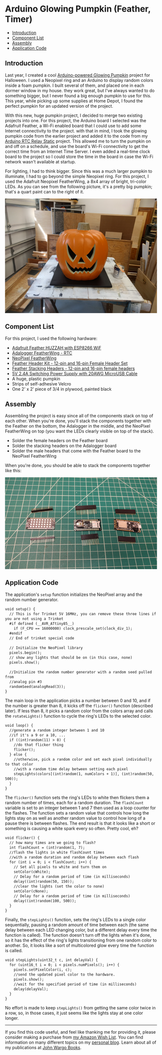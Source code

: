 # Arduino Glowing Pumpkin (Feather, Timer)

<!-- toc -->

* [Introduction](#introduction)
* [Component List](#component-list)
* [Assembly](#assembly)
* [Application Code](#application-code)

<!-- toc stop -->

## Introduction

Last year, I created a cool [Arduino-powered Glowing Pumpkin](https://github.com/johnwargo/Arduino-Glowing-Pumpkin) project for Halloween. I used a Neopixel ring and an Arduino to display random colors inside a foam pumpkin. I built several of them, and placed one in each dormer window in my house. they work great, but I've always wanted to do something bigger, but I never found a big enough pumpkin to use for this. This year, while picking up some supplies at Home Depot, I found the perfect pumpkin for an updated version of the project.

With this new, huge pumpkin project, I decided to merge two existing projects into one. For this project, the Arduino board I selected was the Adafruit Feather, a Wi-Fi enabled board that I could use to add some Internet connectivity to the project. with that in mind, I took the glowing pumpkin code from the earlier project and added it to the code from my [Arduino RTC Relay Static](https://github.com/johnwargo/arduino-rtc-relay-static) project. This allowed me to turn the pumpkin on and off on a schedule, and use the board's Wi-Fi connectivity to get the correct time from an Internet Time Server. I even added a real-time clock board to the project so I could store the time in the board in case the Wi-Fi network wasn't available at startup.   

For lighting, I had to think bigger. Since this was a much larger pumpkin to illuminate, I had to go beyond the simple Neopixel ring. For this project, I used the Adafruit Neopixel FeatherWing, a 8x4 array of bright, tri-color LEDs. As you can see from the following picture, it's a pretty big pumpkin; that's a quart paint can to the right of it.

![Finished Project](images/figure-01.png)

## Component List

For this project, I used the following hardware:

+ [Adafruit Feather HUZZAH with ESP8266 WiF](https://www.adafruit.com/product/2821)
+ [Adalogger FeatherWing - RTC](https://www.adafruit.com/product/2922)
+ [NeoPixel FeatherWing](https://www.adafruit.com/product/2945)
+ [Feather Header Kit - 12-pin and 16-pin Female Header Set](https://www.adafruit.com/product/2886)
+ [Feather Stacking Headers - 12-pin and 16-pin female headers](https://www.adafruit.com/product/2830)
+ [5V 2.4A Switching Power Supply with 20AWG MicroUSB Cable](https://www.adafruit.com/product/1995)
+ A huge, plastic pumpkin
+ Strips of self-adhesive Velcro 
+ One 2' x 2' piece of 3/4 in plywood, painted black

## Assembly

Assembling the project is easy since all of the components stack on top of each other. When you're done, you'll stack the components together with the Feather on the bottom, the Adalogger in the middle, and the NeoPixel FeatherWing on top (you want the LEDs clearly visible on top of the stack).

+ Solder the female headers on the Feather board
+ Solder the stacking headers on the Adalogger board
+ Solder the male headers that come with the Feather board to the NeoPixel FeatherWing

When you're done, you should be able to stack the components together like this:

![Finished Project](images/figure-02.png) 

## Application Code

The application's `setup` function initializes the NeoPixel array and the random number generator. 

	void setup() {
	  // This is for Trinket 5V 16MHz, you can remove these three lines if you are not using a Trinket
	  #if defined (__AVR_ATtiny85__)
	    if (F_CPU == 16000000) clock_prescale_set(clock_div_1);
	  #endif
	  // End of trinket special code

	  // Initialize the NeoPixel library
	  pixels.begin();
	  // show any lights that should be on (in this case, none)
	  pixels.show();
	
	  //Initialize the random number generator with a random seed pulled from
	  //analog pin #3
	  randomSeed(analogRead(3));
	}

The main loop in the application picks a number between 0 and 10, and if the number is greater than 8, it kicks off the `flicker()` function (described later). If less than 8, it picks a random color from the colors array and calls the `rotateLights()` function to cycle the ring's LEDs to the selected color.  

	void loop() {
	  //generate a random integer between 1 and 10
	  //if it's a 9 or a 10, ...
	  if ((int)random(11) > 8) {
	    //do that flicker thing
	    flicker();
	  } else {
	    //otherwise, pick a random color and set each pixel individually to that color
	    //with a random time delay between setting each pixel       
	    stepLights(colors[(int)random(1, numColors + 1)], (int)random(50, 500));
	  }
	}

The `flicker()` function sets the ring's LEDs to white then flickers them a random number of times, each for a random duration. The `flashCount` variable is set to an integer between 1 and 7 then  used as a loop counter for the flashes. The function sets a random value that controls how long the lights stay on as well as another random value to control how long of a pause there is between flashes. The end result is that it looks like a short or something is causing a white spark every so often. Pretty cool, eh?

	void flicker() {
	  // how many times are we going to flash?
	  int flashCount = (int)random(1, 7);
	  //flash the lights in white flashCount times
	  //with a random duration and random delay between each flash
	  for (int i = 0; i < flashCount; i++) {
	    // Set all pixels to white and turn them on
	    setColor(cWhite);
	    // Delay for a random period of time (in milliseconds)
	    delay((int)random(50, 150)); 
	    //clear the lights (set the color to none)
	    setColor(cNone);
	    // Delay for a random period of time (in milliseconds)
	    delay((int)random(100, 500));
	  }
	}

Finally, the `stepLights()` function, sets the ring's LEDs to a single color sequentially, pausing a random amount of time between each (the same delay between each LED changing color, but a different delay every time the function is called). The function doesn't turn off the lights when it's done, so it has the effect of the ring's lights transitioning from one random color to another. So, it looks like a sort of multicolored glow every time the function is called.  

	void stepLights(uint32_t c, int delayVal) {
	  for (uint16_t i = 0; i < pixels.numPixels(); i++) {
	    pixels.setPixelColor(i, c);
	    //send the updated pixel color to the hardware.
	    pixels.show(); 
	    //wait for the specified period of time (in milliseconds)
	    delay(delayVal); 
	  }
	}

No effort is made to keep `stepLights()` from getting the same color twice in a row, so, in those cases, it just seems like the lights stay at one color longer.

***

If you find this code useful, and feel like thanking me for providing it, please consider making a purchase from [my Amazon Wish List](https://amzn.com/w/1WI6AAUKPT5P9). You can find information on many different topics on my [personal blog](http://www.johnwargo.com). Learn about all of my publications at [John Wargo Books](http://www.johnwargobooks.com).